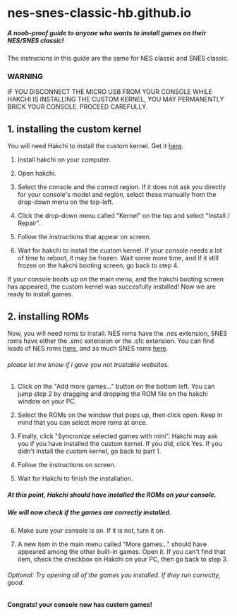# nes-snes-classic-hb.github.io
##### A noob-proof guide to anyone who wants to install games on their NES/SNES classic!

The instrucions in this guide are the same for NES classic and SNES classic.
### WARNING
IF YOU DISCONNECT THE MICRO USB FROM YOUR CONSOLE WHILE HAKCHI IS INSTALLING THE CUSTOM KERNEL, YOU MAY PERMANENTLY BRICK YOUR CONSOLE.
PROCEED CAREFULLY.

## 1. installing the custom kernel
You will need Hakchi to install the custom kernel. Get it [here](https://github.com/teamshinkansen/hakchi2-ce/releases/).

1. Install hakchi on your computer.

2. Open hakchi.

3. Select the console and the correct region.
    If it does not ask you directly for your console's model and region, select these manually from the drop-down menu on the top-left.

4. Click the drop-down menu called "Kernel" on the top and select "Install / Repair".

5. Follow the instructions that appear on screen.

6. Wait for hakchi to install the custom kernel.
    If your console needs a lot of time to reboot, it may be frozen.
    Wait some more time, and if it still frozen on the hakchi booting screen, go back to step 4.

If your console boots up on the main menu, and the hakchi booting screen has appeared, the custom kernel was succesfully installed!
Now we are ready to install games.

## 2. installing ROMs
Now, you will need roms to install.
NES roms have the .nes extension,
SNES roms have either the .smc extension or the .sfc extension.
    You can find loads of NES roms [here](https://www.emulatorgames.net/roms/nintendo/),
    and as much SNES roms [here](https://www.emulatorgames.net/roms/super-nintendo/).
######     please let me know if i gave you not trustable websites.

1. Click on the "Add more games..." button on the bottom left.
    You can jump step 2 by dragging and dropping the ROM file on the hakchi window on your PC.

2. Select the ROMs on the window that pops up, then click open.
    Keep in mind that you can select more roms at once.

3. Finally, click "Syncronize selected games with mini".
    Hakchi may ask you if you have installed the custom kernel. If you did, click Yes.
    If you didn't install the custom kernel, go back to part 1.

4. Follow the instructions on screen.

5. Wait for Hakchi to finish the installation.

##### At this point, Hakchi should have installed the ROMs on your console.
##### We will now check if the games are correctly installed.

6. Make sure your console is on.
    If it is not, turn it on.

7. A new item in the main menu called "More games..." should have appeared among the other built-in games. Open it.
    If you can't find that item, check the checkbox on Hakchi on your PC, then go back to step 3.

###### Optional: Try opening all of the games you installed. If they run correctly, good.

#### Congrats! your console now has custom games!
